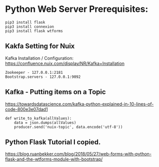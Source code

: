 # Python Web Server Prerequisites:

```
pip3 install flask
pip3 install connexion
pip3 install flask wtforms
```
## Kakfa Setting for Nuix
Kafka Installation / Configuration:
https://confluence.nuix.com/display/NR/Kafka+Installation
```
Zookeeper - 127.0.0.1:2181
Bootstrap.servers - 127.0.0.1:9092
```
## Kafka - Putting items on a Topic
https://towardsdatascience.com/kafka-python-explained-in-10-lines-of-code-800e3e07dad1
```
def write_to_kafka(allValues):
	data = json.dumps(allValues)
	producer.send('nuix-topic', data.encode('utf-8'))
```
## Python Flask Tutorial I copied.
https://blog.ruanbekker.com/blog/2018/05/27/web-forms-with-python-flask-and-the-wtforms-module-with-bootstrap/
